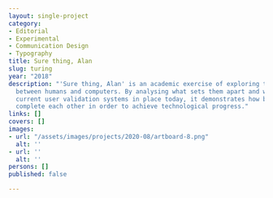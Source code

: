 ```yaml
---
layout: single-project
category:
- Editorial
- Experimental
- Communication Design
- Typography
title: Sure thing, Alan
slug: turing
year: "2018"
description: "'Sure thing, Alan' is an academic exercise of exploring the interaction
  between humans and computers. By analysing what sets them apart and what are the
  current user validation systems in place today, it demonstrates how both parties
  complete each other in order to achieve technological progress."
links: []
covers: []
images:
- url: "/assets/images/projects/2020-08/artboard-8.png"
  alt: ''
- url: ''
  alt: ''
persons: []
published: false

---
```

